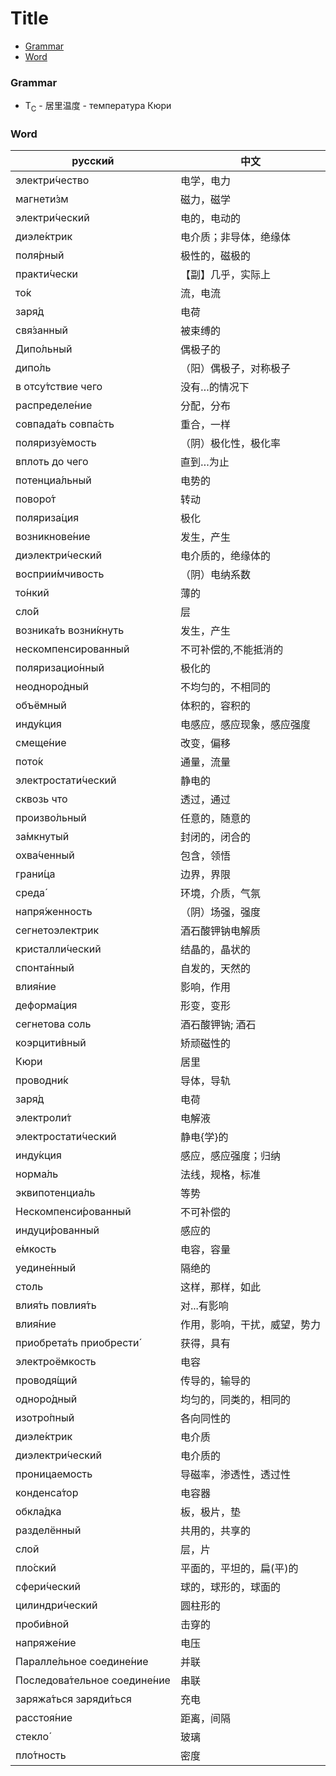 # Title

- [Grammar](#Grammar)
- [Word](#Word)

### Grammar

- T<sub>C</sub> - 居里温度 -  температура Кюри

### Word

| русский                 | 中文              |
|-------------------------|-------------------|
| электри́чество | 电学，电力 |
| магнети́зм | 磁力，磁学 |
| электри́ческий | 电的，电动的 |
| диэле́ктрик | 电介质；非导体，绝缘体 |
| поля́рный | 极性的，磁极的 |
| практи́чески | 【副】几乎，实际上 |
| то́к | 流，电流 |
| заря́д | 电荷 |
| свя́занный | 被束缚的 |
| Дипо́льный | 偶极子的 |
| дипо́ль | （阳）偶极子，对称极子 |
| в отсу́тствие чего | 没有…的情况下 |
| распределе́ние | 分配，分布 |
| совпада́ть совпа́сть | 重合，一样 |
| поляризу́емость | （阴）极化性，极化率 |
| вплоть до чего | 直到…为止 |
| потенциа́льный | 电势的 |
| поворо́т | 转动 |
| поляриза́ция | 极化 |
| возникнове́ние | 发生，产生 |
| диэлектри́ческий | 电介质的，绝缘体的 |
| восприи́мчивость | （阴）电纳系数 |
| то́нкий | 薄的 |
| сло́й | 层 |
| возника́ть возни́кнуть | 发生，产生 |
| нескомпенсированный | 不可补偿的,不能抵消的 |
| поляризацио́нный | 极化的 |
| неодноро́дный | 不均匀的，不相同的 |
| объёмный | 体积的，容积的 |
| инду́кция | 电感应，感应现象，感应强度 |
| смеще́ние | 改变，偏移 |
| пото́к | 通量，流量 |
| электростати́ческий | 静电的 |
| сквозь что | 透过，通过 |
| произво́льный | 任意的，随意的 |
| за́мкнутый | 封闭的，闭合的 |
| охва́ченный | 包含，领悟 |
| грани́ца | 边界，界限 |
| среда́ | 环境，介质，气氛 |
| напря́женность | （阴）场强，强度 |
| сегнетоэлектрик | 酒石酸钾钠电解质 |
| кристалли́ческий | 结晶的，晶状的 |
| спонта́нный | 自发的，天然的 |
| влия́ние | 影响，作用 |
| деформа́ция | 形变，变形 |
| сегнетова соль | 酒石酸钾钠; 酒石 |
| коэрцити́вный | 矫顽磁性的 |
| Кюри | 居里 |
| проводни́к | 导体，导轨 |
| заря́д | 电荷 |
| электроли́т | 电解液 |
| электростати́ческий | 静电{学}的 |
| инду́кция | 感应，感应强度；归纳 |
| норма́ль | 法线，规格，标准 |
| эквипотенциа́ль | 等势 |
| Нескомпенси́рованный | 不可补偿的 |
| индуци́рованный | 感应的 |
| е́мкость | 电容，容量 |
| уедине́нный | 隔绝的 |
| столь | 这样，那样，如此 |
| влия́ть повлия́ть | 对...有影响 |
| влия́ние | 作用，影响，干扰，威望，势力 |
| приобрета́ть приобрести́ | 获得，具有 |
| электроёмкость | 电容 |
| проводя́щий | 传导的，输导的 |
| одноро́дный | 均匀的，同类的，相同的 |
| изотро́пный | 各向同性的 |
| диэле́ктрик | 电介质 |
| диэлектри́ческий | 电介质的 |
| проницаемость | 导磁率，渗透性，透过性 |
| конденса́тор  | 电容器 |
| обкла́дка | 板，极片，垫 |
| разделённый | 共用的，共享的 |
| слой | 层，片 |
| пло́ский | 平面的，平坦的，扁(平)的 |
| сфери́ческий | 球的，球形的，球面的 |
| цилиндри́ческий | 圆柱形的 |
| проби́вной | 击穿的 |
| напряже́ние | 电压 |
| Паралле́льное соедине́ние | 并联 |
| Последова́тельное соедине́ние | 串联 |
| заряжа́ться заряди́ться | 充电 |
| расстоя́ние | 距离，间隔 |
| стекло́ | 玻璃 |
| пло́тность | 密度 |
